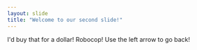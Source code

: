 ```yaml
---
layout: slide
title: "Welcome to our second slide!"
---
```

I'd buy that for a dollar! Robocop!
Use the left arrow to go back!
